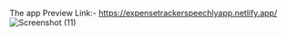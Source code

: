 The app Preview Link:- https://expensetrackerspeechlyapp.netlify.app/
![Screenshot (11)](https://user-images.githubusercontent.com/91865531/178095283-6e092e60-27c2-4196-a8fc-666974352c19.png)

